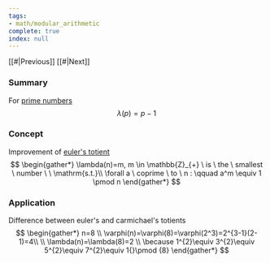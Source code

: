 ```yaml
---
tags:
- math/modular_arithmetic
complete: true
index: null
---
```

[[#|Previous]]   [[#|Next]]
### Summary
For [prime numbers](/labyrinth/notes/math/others/prime_numbers)
$$
\lambda(p) = p-1
$$
### Concept
Improvement of [euler's totient](/labyrinth/notes/math/others/euler's_totient)
$$
\begin{gather*}
\lambda(n)=m, m \in \mathbb{Z}_{+} \ is \ the \ smallest \ number \ \ \mathrm{s.t.}\\
\forall a \ coprime \ to \ n : \qquad a^m \equiv 1 \pmod n
\end{gather*}
$$
### Application
Difference between euler's and carmichael's totients
$$
\begin{gather*}
n=8 \\
\varphi(n)=\varphi(8)=\varphi(2^3)=2^{3-1}(2-1)=4\\
\\
\lambda(n)=\lambda(8)=2 \\
\because 1^{2}\equiv 3^{2}\equiv 5^{2}\equiv 7^{2}\equiv 1{}\pmod {8}
\end{gather*}
$$